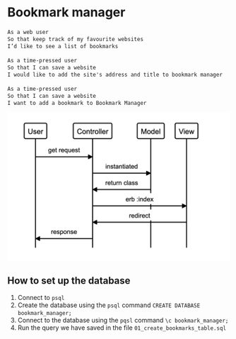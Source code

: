 # Bookmark manager
```
As a web user
So that keep track of my favourite websites
I’d like to see a list of bookmarks

As a time-pressed user
So that I can save a website
I would like to add the site's address and title to bookmark manager

As a time-pressed user
So that I can save a website
I want to add a bookmark to Bookmark Manager

```
![alt text](https://github.com/dominicmeddick/bookmark_manager/blob/main/images/Domain%20Model.png)

## How to set up the database

1. Connect to `psql`
2. Create the database using the `psql` command `CREATE DATABASE bookmark_manager;`
3. Connect to the database using the `pqsl` command `\c bookmark_manager;`
4. Run the query we have saved in the file `01_create_bookmarks_table.sql`

